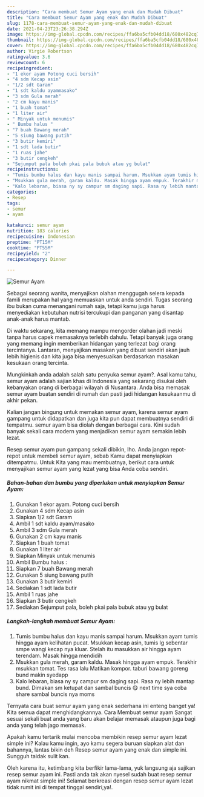 ```yaml
---
description: "Cara membuat Semur Ayam yang enak dan Mudah Dibuat"
title: "Cara membuat Semur Ayam yang enak dan Mudah Dibuat"
slug: 1178-cara-membuat-semur-ayam-yang-enak-dan-mudah-dibuat
date: 2021-04-23T23:26:38.294Z
image: https://img-global.cpcdn.com/recipes/ffa6ba5cfb04dd18/680x482cq70/semur-ayam-foto-resep-utama.jpg
thumbnail: https://img-global.cpcdn.com/recipes/ffa6ba5cfb04dd18/680x482cq70/semur-ayam-foto-resep-utama.jpg
cover: https://img-global.cpcdn.com/recipes/ffa6ba5cfb04dd18/680x482cq70/semur-ayam-foto-resep-utama.jpg
author: Virgie Robertson
ratingvalue: 3.6
reviewcount: 6
recipeingredient:
- "1 ekor ayam Potong cuci bersih"
- "4 sdm Kecap asin"
- "1/2 sdt Garam"
- "1 sdt kaldu ayammasako"
- "3 sdm Gula merah"
- "2 cm kayu manis"
- "1 buah tomat"
- "1 liter air"
- " Minyak untuk menumis"
- " Bumbu halus "
- "7 buah Bawang merah"
- "5 siung bawang putih"
- "3 butir kemiri"
- "1 sdt lada butir"
- "1 ruas jahe"
- "3 butir cengkeh"
- "Sejumput pala boleh pkai pala bubuk atau yg bulat"
recipeinstructions:
- "Tumis bumbu halus dan kayu manis sampai harum. Msukkan ayam tumis hingga ayam kelihatan pucat. Msukkan kecap asin, tumis lg sebentar smpe wangi kecap nya kluar. Stelah itu masukkan air hingga ayam terendam. Masak hingga mendidih"
- "Msukkan gula merah, garam kaldu. Masak hingga ayam empuk. Terakhir msukkan tomat. Tes rasa lalu Matikan kompor. taburi bawang goreng bund makin syedapp"
- "Kalo lebaran, biasa ny sy campur sm daging sapi. Rasa ny lebih mantap bund. Dimakan sm ketupat dan sambal buncis 😋 next time sya coba share sambal buncis nya moms"
categories:
- Resep
tags:
- semur
- ayam

katakunci: semur ayam 
nutrition: 183 calories
recipecuisine: Indonesian
preptime: "PT15M"
cooktime: "PT55M"
recipeyield: "2"
recipecategory: Dinner

---
```



![Semur Ayam](https://img-global.cpcdn.com/recipes/ffa6ba5cfb04dd18/680x482cq70/semur-ayam-foto-resep-utama.jpg)

Sebagai seorang wanita, menyajikan olahan menggugah selera kepada famili merupakan hal yang memuaskan untuk anda sendiri. Tugas seorang ibu bukan cuma menangani rumah saja, tetapi kamu juga harus menyediakan kebutuhan nutrisi tercukupi dan panganan yang disantap anak-anak harus mantab.

Di waktu  sekarang, kita memang mampu mengorder olahan jadi meski tanpa harus capek memasaknya terlebih dahulu. Tetapi banyak juga orang yang memang ingin memberikan hidangan yang terlezat bagi orang tercintanya. Lantaran, menyajikan masakan yang dibuat sendiri akan jauh lebih higienis dan kita juga bisa menyesuaikan berdasarkan masakan kesukaan orang tercinta. 



Mungkinkah anda adalah salah satu penyuka semur ayam?. Asal kamu tahu, semur ayam adalah sajian khas di Indonesia yang sekarang disukai oleh kebanyakan orang di berbagai wilayah di Nusantara. Anda bisa memasak semur ayam buatan sendiri di rumah dan pasti jadi hidangan kesukaanmu di akhir pekan.

Kalian jangan bingung untuk memakan semur ayam, karena semur ayam gampang untuk didapatkan dan juga kita pun dapat membuatnya sendiri di tempatmu. semur ayam bisa diolah dengan berbagai cara. Kini sudah banyak sekali cara modern yang menjadikan semur ayam semakin lebih lezat.

Resep semur ayam pun gampang sekali dibikin, lho. Anda jangan repot-repot untuk membeli semur ayam, sebab Kamu dapat menyiapkan ditempatmu. Untuk Kita yang mau membuatnya, berikut cara untuk menyajikan semur ayam yang lezat yang bisa Anda coba sendiri.

<!--inarticleads1-->

##### Bahan-bahan dan bumbu yang diperlukan untuk menyiapkan Semur Ayam:

1. Gunakan 1 ekor ayam. Potong cuci bersih
1. Gunakan 4 sdm Kecap asin
1. Siapkan 1/2 sdt Garam
1. Ambil 1 sdt kaldu ayam/masako
1. Ambil 3 sdm Gula merah
1. Gunakan 2 cm kayu manis
1. Siapkan 1 buah tomat
1. Gunakan 1 liter air
1. Siapkan  Minyak untuk menumis
1. Ambil  Bumbu halus :
1. Siapkan 7 buah Bawang merah
1. Gunakan 5 siung bawang putih
1. Gunakan 3 butir kemiri
1. Sediakan 1 sdt lada butir
1. Ambil 1 ruas jahe
1. Siapkan 3 butir cengkeh
1. Sediakan Sejumput pala, boleh pkai pala bubuk atau yg bulat




<!--inarticleads2-->

##### Langkah-langkah membuat Semur Ayam:

1. Tumis bumbu halus dan kayu manis sampai harum. Msukkan ayam tumis hingga ayam kelihatan pucat. Msukkan kecap asin, tumis lg sebentar smpe wangi kecap nya kluar. Stelah itu masukkan air hingga ayam terendam. Masak hingga mendidih
1. Msukkan gula merah, garam kaldu. Masak hingga ayam empuk. Terakhir msukkan tomat. Tes rasa lalu Matikan kompor. taburi bawang goreng bund makin syedapp
1. Kalo lebaran, biasa ny sy campur sm daging sapi. Rasa ny lebih mantap bund. Dimakan sm ketupat dan sambal buncis 😋 next time sya coba share sambal buncis nya moms




Ternyata cara buat semur ayam yang enak sederhana ini enteng banget ya! Kita semua dapat menghidangkannya. Cara Membuat semur ayam Sangat sesuai sekali buat anda yang baru akan belajar memasak ataupun juga bagi anda yang telah jago memasak.

Apakah kamu tertarik mulai mencoba membikin resep semur ayam lezat simple ini? Kalau kamu ingin, ayo kamu segera buruan siapkan alat dan bahannya, lantas bikin deh Resep semur ayam yang enak dan simple ini. Sungguh taidak sulit kan. 

Oleh karena itu, ketimbang kita berfikir lama-lama, yuk langsung aja sajikan resep semur ayam ini. Pasti anda tak akan nyesel sudah buat resep semur ayam nikmat simple ini! Selamat berkreasi dengan resep semur ayam lezat tidak rumit ini di tempat tinggal sendiri,ya!.

